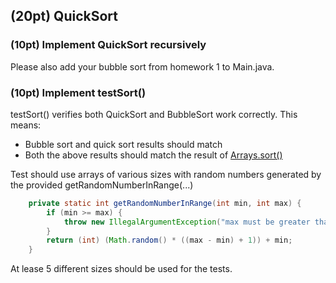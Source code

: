 ## (20pt) QuickSort

### (10pt) Implement QuickSort **recursively**

Please also add your bubble sort from homework 1 to Main.java. 


### (10pt) Implement testSort() ###
testSort() verifies both QuickSort and BubbleSort work correctly. This means:

- Bubble sort and quick sort results should match
- Both the above results should match the result of [Arrays.sort()](https://docs.oracle.com/javase/7/docs/api/java/util/Arrays.html)

Test should use arrays of various sizes with random numbers generated by the provided getRandomNumberInRange(...)

```java
    private static int getRandomNumberInRange(int min, int max) {
        if (min >= max) {
            throw new IllegalArgumentException("max must be greater than min");
        }
        return (int) (Math.random() * ((max - min) + 1)) + min;
    }
```

At lease 5 different sizes should be used for the tests.
